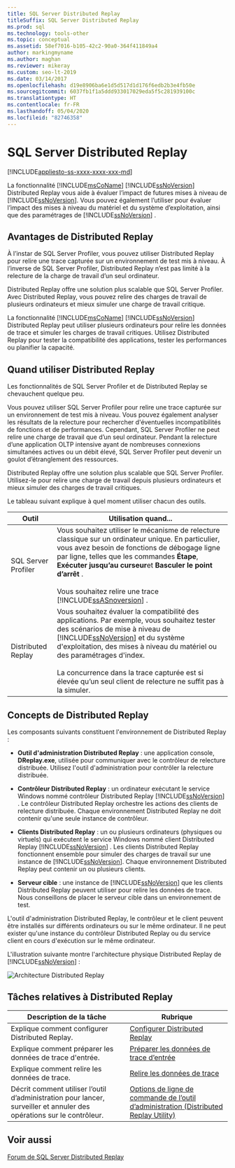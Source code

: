 ```yaml
---
title: SQL Server Distributed Replay
titleSuffix: SQL Server Distributed Replay
ms.prod: sql
ms.technology: tools-other
ms.topic: conceptual
ms.assetid: 58ef7016-b105-42c2-90a0-364f411849a4
author: markingmyname
ms.author: maghan
ms.reviewer: mikeray
ms.custom: seo-lt-2019
ms.date: 03/14/2017
ms.openlocfilehash: d19e8906ba6e1d5d517d1d176f6edb2b3e4fb50e
ms.sourcegitcommit: 6037fb1f1a5ddd933017029eda5f5c281939100c
ms.translationtype: HT
ms.contentlocale: fr-FR
ms.lasthandoff: 05/04/2020
ms.locfileid: "82746358"
---
```

# <a name="sql-server-distributed-replay"></a>SQL Server Distributed Replay

[!INCLUDE[appliesto-ss-xxxx-xxxx-xxx-md](../../includes/appliesto-ss-xxxx-xxxx-xxx-md.md)]

La fonctionnalité [!INCLUDE[msCoName](../../includes/msconame-md.md)] [!INCLUDE[ssNoVersion](../../includes/ssnoversion-md.md)] Distributed Replay vous aide à évaluer l’impact de futures mises à niveau de [!INCLUDE[ssNoVersion](../../includes/ssnoversion-md.md)]. Vous pouvez également l’utiliser pour évaluer l’impact des mises à niveau du matériel et du système d’exploitation, ainsi que des paramétrages de [!INCLUDE[ssNoVersion](../../includes/ssnoversion-md.md)] .

## <a name="benefits-of-distributed-replay"></a>Avantages de Distributed Replay

À l’instar de SQL Server Profiler, vous pouvez utiliser Distributed Replay pour relire une trace capturée sur un environnement de test mis à niveau. À l’inverse de SQL Server Profiler, Distributed Replay n’est pas limité à la relecture de la charge de travail d’un seul ordinateur.

Distributed Replay offre une solution plus scalable que SQL Server Profiler. Avec Distributed Replay, vous pouvez relire des charges de travail de plusieurs ordinateurs et mieux simuler une charge de travail critique.

La fonctionnalité [!INCLUDE[msCoName](../../includes/msconame-md.md)] [!INCLUDE[ssNoVersion](../../includes/ssnoversion-md.md)] Distributed Replay peut utiliser plusieurs ordinateurs pour relire les données de trace et simuler les charges de travail critiques. Utilisez Distributed Replay pour tester la compatibilité des applications, tester les performances ou planifier la capacité.

## <a name="when-to-use-distributed-replay"></a>Quand utiliser Distributed Replay

Les fonctionnalités de SQL Server Profiler et de Distributed Replay se chevauchent quelque peu.

Vous pouvez utiliser SQL Server Profiler pour relire une trace capturée sur un environnement de test mis à niveau. Vous pouvez également analyser les résultats de la relecture pour rechercher d'éventuelles incompatibilités de fonctions et de performances. Cependant, SQL Server Profiler ne peut relire une charge de travail que d’un seul ordinateur. Pendant la relecture d’une application OLTP intensive ayant de nombreuses connexions simultanées actives ou un débit élevé, SQL Server Profiler peut devenir un goulot d’étranglement des ressources.

Distributed Replay offre une solution plus scalable que SQL Server Profiler. Utilisez-le pour relire une charge de travail depuis plusieurs ordinateurs et mieux simuler des charges de travail critiques.

Le tableau suivant explique à quel moment utiliser chacun des outils.

|Outil|Utilisation quand...|
|----------|---------------|
| SQL Server Profiler | Vous souhaitez utiliser le mécanisme de relecture classique sur un ordinateur unique. En particulier, vous avez besoin de fonctions de débogage ligne par ligne, telles que les commandes **Étape**, **Exécuter jusqu’au curseur**et **Basculer le point d’arrêt** .<br /><br /> Vous souhaitez relire une trace [!INCLUDE[ssASnoversion](../../includes/ssasnoversion-md.md)] . |
| Distributed Replay |Vous souhaitez évaluer la compatibilité des applications. Par exemple, vous souhaitez tester des scénarios de mise à niveau de [!INCLUDE[ssNoVersion](../../includes/ssnoversion-md.md)] et du système d'exploitation, des mises à niveau du matériel ou des paramétrages d'index.<br /><br /> La concurrence dans la trace capturée est si élevée qu’un seul client de relecture ne suffit pas à la simuler.|  

## <a name="distributed-replay-concepts"></a>Concepts de Distributed Replay

Les composants suivants constituent l'environnement de Distributed Replay :  

- **Outil d'administration Distributed Replay** : une application console, **DReplay.exe**, utilisée pour communiquer avec le contrôleur de relecture distribuée. Utilisez l'outil d'administration pour contrôler la relecture distribuée.  

- **Contrôleur Distributed Replay** : un ordinateur exécutant le service Windows nommé contrôleur Distributed Replay [!INCLUDE[ssNoVersion](../../includes/ssnoversion-md.md)] . Le contrôleur Distributed Replay orchestre les actions des clients de relecture distribuée. Chaque environnement Distributed Replay ne doit contenir qu'une seule instance de contrôleur.  

- **Clients Distributed Replay** : un ou plusieurs ordinateurs (physiques ou virtuels) qui exécutent le service Windows nommé client Distributed Replay [!INCLUDE[ssNoVersion](../../includes/ssnoversion-md.md)] . Les clients Distributed Replay fonctionnent ensemble pour simuler des charges de travail sur une instance de [!INCLUDE[ssNoVersion](../../includes/ssnoversion-md.md)]. Chaque environnement Distributed Replay peut contenir un ou plusieurs clients.  

- **Serveur cible** : une instance de [!INCLUDE[ssNoVersion](../../includes/ssnoversion-md.md)] que les clients Distributed Replay peuvent utiliser pour relire les données de trace. Nous conseillons de placer le serveur cible dans un environnement de test.

L'outil d'administration Distributed Replay, le contrôleur et le client peuvent être installés sur différents ordinateurs ou sur le même ordinateur. Il ne peut exister qu'une instance du contrôleur Distributed Replay ou du service client en cours d'exécution sur le même ordinateur.

L'illustration suivante montre l'architecture physique Distributed Replay de [!INCLUDE[ssNoVersion](../../includes/ssnoversion-md.md)] :  

![Architecture Distributed Replay](../../tools/distributed-replay/media/distributedreplayarch.gif "Architecture Distributed Replay")  

## <a name="distributed-replay-tasks"></a>Tâches relatives à Distributed Replay

|Description de la tâche|Rubrique|  
|----------------------|-----------|  
| Explique comment configurer Distributed Replay. | [Configurer Distributed Replay](../../tools/distributed-replay/configure-distributed-replay.md) |
| Explique comment préparer les données de trace d'entrée. | [Préparer les données de trace d’entrée](../../tools/distributed-replay/prepare-the-input-trace-data.md) |
| Explique comment relire les données de trace. |[Relire les données de trace](../../tools/distributed-replay/replay-trace-data.md) | | Décrit comment examiner les résultats des données de trace de Distributed Replay. |[Examiner les résultats de la relecture](../../tools/distributed-replay/review-the-replay-results.md)|
| Décrit comment utiliser l’outil d’administration pour lancer, surveiller et annuler des opérations sur le contrôleur. | [Options de ligne de commande de l’outil d’administration &#40;Distributed Replay Utility&#41;](../../tools/distributed-replay/administration-tool-command-line-options-distributed-replay-utility.md) |

## <a name="see-also"></a>Voir aussi

[Forum de SQL Server Distributed Replay](https://social.technet.microsoft.com/Forums/sl/sqldru/)